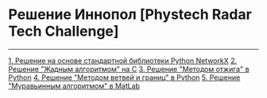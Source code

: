 # Решение Иннопол [Phystech Radar Tech Challenge]
---
[1. Решение на основе стандартной библиотеки Python NetworkX]()
[2. Решение "Жадным алгоритмом" на С]()
[3. Решение "Методом отжига" в Python]()
[4. Решение "Методом ветвей и границ" в Python]() 
[5. Решение "Муравьинным алгоритмом" в MatLab]()

